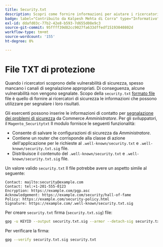 ```yaml
---
title: Security.txt
description: Scopri come fornire informazioni per aiutare i ricercatori di sicurezza a segnalare le vulnerabilità.
badge: label="Contribuito da Kalpesh Mehta di Corra" type="Informativo" url="https://solutionpartners.adobe.com/s/directory/detail/corra" tooltip="Kalpesh Mehta"
exl-id: ddafd03c-77b2-42e8-b593-7d655d08e9c3
source-git-commit: 95ffff39d82cc9027fa633dffedf15193040802d
workflow-type: tm+mt
source-wordcount: '155'
ht-degree: 0%

---
```


# File TXT di protezione

Quando i ricercatori scoprono delle vulnerabilità di sicurezza, spesso mancano i canali di segnalazione appropriati. Di conseguenza, alcune vulnerabilità non vengono segnalate. Scopo della `security.txt` [formato file](https://datatracker.ietf.org/doc/html/draft-foudil-securitytxt-09) file è quello di fornire ai ricercatori di sicurezza le informazioni che possono utilizzare per segnalare i loro risultati.

Gli esercenti possono inserire le informazioni di contatto per [segnalazione dei problemi di sicurezza](https://docs.magento.com/user-guide/stores/security-issue-reporting.html) da Commerce _Amministratore_. Per gli sviluppatori, il `Magento_Securitytxt` Il modulo fornisce le seguenti funzionalità:

- Consente di salvare le configurazioni di sicurezza da _Amministratore_.
- Contiene un router che corrisponde alla classe di azione dell&#39;applicazione per le richieste al `.well-known/security.txt` e `.well-known/security.txt.sig` file.
- Distribuisce il contenuto del `.well-known/security.txt` e `.well-known/security.txt.sig` file.

Un valore valido `security.txt` Il file potrebbe avere un aspetto simile al seguente:

```text
Contact: mailto:security@example.com
Contact: tel:+1-201-555-0123
Encryption: https://example.com/pgp.asc
Acknowledgement: https://example.com/security/hall-of-fame
Policy: https://example.com/security-policy.html
Signature: https://example.com/.well-known/security.txt.sig
```

Per creare `security.txt` firma (`security.txt.sig`) file:

```bash
gpg -u KEYID --output security.txt.sig --armor --detach-sig security.txt
```

Per verificare la firma:

```bash
gpg --verify security.txt.sig security.txt
```
